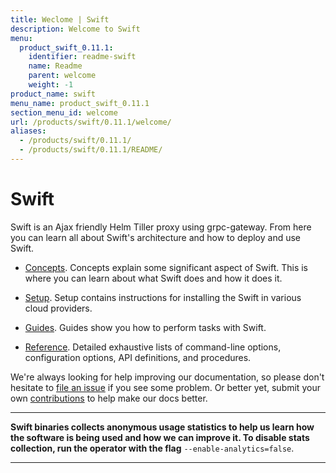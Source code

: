 ```yaml
---
title: Weclome | Swift
description: Welcome to Swift
menu:
  product_swift_0.11.1:
    identifier: readme-swift
    name: Readme
    parent: welcome
    weight: -1
product_name: swift
menu_name: product_swift_0.11.1
section_menu_id: welcome
url: /products/swift/0.11.1/welcome/
aliases:
  - /products/swift/0.11.1/
  - /products/swift/0.11.1/README/
---
```


# Swift
Swift is an Ajax friendly Helm Tiller proxy using grpc-gateway. From here you can learn all about Swift's architecture and how to deploy and use Swift.

- [Concepts](/docs/concepts/). Concepts explain some significant aspect of Swift. This is where you can learn about what Swift does and how it does it.

- [Setup](/docs/setup/). Setup contains instructions for installing
  the Swift in various cloud providers.

- [Guides](/docs/guides/). Guides show you how to perform tasks with Swift.

- [Reference](/docs/reference/). Detailed exhaustive lists of
command-line options, configuration options, API definitions, and procedures.

We're always looking for help improving our documentation, so please don't hesitate to [file an issue](https://github.com/kubepack/swift/issues/new) if you see some problem. Or better yet, submit your own [contributions](/docs/CONTRIBUTING.md) to help
make our docs better.

---

**Swift binaries collects anonymous usage statistics to help us learn how the software is being used and how we can improve it. To disable stats collection, run the operator with the flag** `--enable-analytics=false`.

---
